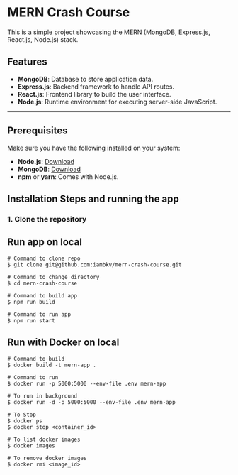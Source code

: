 # MERN Crash Course

This is a simple project showcasing the MERN (MongoDB, Express.js, React.js, Node.js) stack.

## Features

- **MongoDB**: Database to store application data.
- **Express.js**: Backend framework to handle API routes.
- **React.js**: Frontend library to build the user interface.
- **Node.js**: Runtime environment for executing server-side JavaScript.

---

## Prerequisites

Make sure you have the following installed on your system:

- **Node.js**: [Download](https://nodejs.org/)
- **MongoDB**: [Download](https://www.mongodb.com/try/download/community)
- **npm** or **yarn**: Comes with Node.js.

## Installation Steps and running the app

### 1. Clone the repository

## Run app on local

```Shell
# Command to clone repo
$ git clone git@github.com:iambkv/mern-crash-course.git

# Command to change directory
$ cd mern-crash-course

# Command to build app
$ npm run build

# Command to run app
$ npm run start
```

## Run with Docker on local

```Shell
# Command to build
$ docker build -t mern-app .

# Command to run
$ docker run -p 5000:5000 --env-file .env mern-app

# To run in background
$ docker run -d -p 5000:5000 --env-file .env mern-app

# To Stop
$ docker ps
$ docker stop <container_id>

# To list docker images
$ docker images

# To remove docker images
$ docker rmi <image_id>
```
